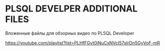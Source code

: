 # PLSQL DEVELPER ADDITIONAL FILES
Вложенные файлы для обзорных видео по PLSQL Developer

https://youtube.com/playlist?list=PLHfFGvt0iNuCxNVcl57sIrDn5GyVoF-mR
